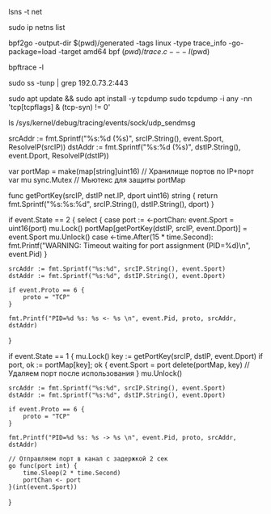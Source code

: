 lsns -t net


sudo ip netns list


bpf2go -output-dir $(pwd)/generated -tags linux -type trace_info -go-package=load -target amd64 bpf $(pwd)/trace.c -- -I$(pwd)

bpftrace -l

sudo ss -tunp | grep 192.0.73.2:443


sudo apt update && sudo apt install -y tcpdump
sudo tcpdump -i any -nn 'tcp[tcpflags] & (tcp-syn) != 0'

ls /sys/kernel/debug/tracing/events/sock/udp_sendmsg


srcAddr := fmt.Sprintf("%s:%d (%s)", srcIP.String(), event.Sport, ResolveIP(srcIP))
dstAddr := fmt.Sprintf("%s:%d (%s)", dstIP.String(), event.Dport, ResolveIP(dstIP))

var portMap = make(map[string]uint16) // Хранилище портов по IP+порт
var mu sync.Mutex                     // Мьютекс для защиты portMap

func getPortKey(srcIP, dstIP net.IP, dport uint16) string {
    return fmt.Sprintf("%s:%s:%d", srcIP.String(), dstIP.String(), dport)
}

if event.State == 2 {
    select {
    case port := <-portChan:
        event.Sport = uint16(port)
        mu.Lock()
        portMap[getPortKey(dstIP, srcIP, event.Dport)] = event.Sport
        mu.Unlock()
    case <-time.After(15 * time.Second):
        fmt.Printf("WARNING: Timeout waiting for port assignment (PID=%d)\n", event.Pid)
    }

    srcAddr := fmt.Sprintf("%s:%d", srcIP.String(), event.Sport)
    dstAddr := fmt.Sprintf("%s:%d", dstIP.String(), event.Dport)

    if event.Proto == 6 {
        proto = "TCP"
    }

    fmt.Printf("PID=%d %s: %s <- %s \n", event.Pid, proto, srcAddr, dstAddr)
}

if event.State == 1 {
    mu.Lock()
    key := getPortKey(srcIP, dstIP, event.Dport)
    if port, ok := portMap[key]; ok {
        event.Sport = port
        delete(portMap, key) // Удаляем порт после использования
    }
    mu.Unlock()

    srcAddr := fmt.Sprintf("%s:%d", srcIP.String(), event.Sport)
    dstAddr := fmt.Sprintf("%s:%d", dstIP.String(), event.Dport)

    if event.Proto == 6 {
        proto = "TCP"
    }

    fmt.Printf("PID=%d %s: %s -> %s \n", event.Pid, proto, srcAddr, dstAddr)

    // Отправляем порт в канал с задержкой 2 сек
    go func(port int) {
        time.Sleep(2 * time.Second)
        portChan <- port
    }(int(event.Sport))
}
